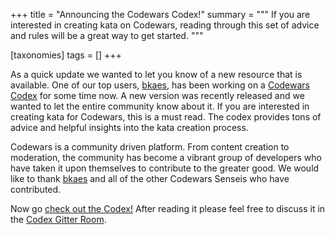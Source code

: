 +++
title = "Announcing the Codewars Codex!"
summary = """
If you are interested in creating kata on Codewars, reading through this set of advice and rules will be a great way to get started.
"""

[taxonomies]
tags = []
+++

As a quick update we wanted to let you know of a new resource that is available. One of our top users, [bkaes](http://codewars.com/users/bkaes), has been working on a [Codewars Codex](http://bkaestner.github.io/codewars-rules/) for some time now. A new version was recently released and we wanted to let the entire community know about it. If you are interested in creating kata for Codewars, this is a must read. The codex provides tons of advice and helpful insights into the kata creation process. 

Codewars is a community driven platform. From content creation to moderation, the community has become a vibrant group of developers who have taken it upon themselves to contribute to the greater good. We would like to thank [bkaes](http://codewars.com/users/bkaes) and all of the other Codewars Senseis who have contributed. 


Now go [check out the Codex!](http://bkaestner.github.io/codewars-rules/) After reading it please feel free to discuss it in the [Codex Gitter Room](https://gitter.im/bkaestner/codewars-rules).
